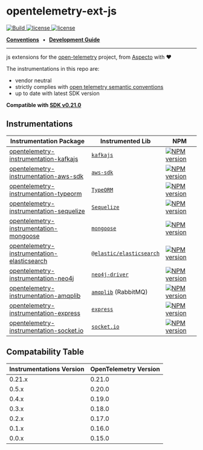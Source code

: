 # opentelemetry-ext-js

<p>
    <a href="https://github.com/aspecto-io/opentelemetry-ext-js/actions?query=workflow%3ABuild">
        <img alt="Build" src="https://github.com/aspecto-io/opentelemetry-ext-js/workflows/Build/badge.svg">
    </a>
    <a href="https://github.com/aspecto-io/opentelemetry-ext-js/blob/master/LICENSE">
        <img alt="license" src="https://img.shields.io/badge/license-Apache_2.0-green.svg?">
    </a>    
        <a href="http://makeapullrequest.com">
        <img alt="license" src="https://img.shields.io/badge/PRs-welcome-brightgreen.svg">
    </a>    
</p>

<p>
  <strong>
    <a href="doc/conventions.md">Conventions<a/>
    &nbsp;&nbsp;&bull;&nbsp;&nbsp;
    <a href="doc/development-guide.md">Development Guide<a/>
  </strong>
</p>

---

js extensions for the [open-telemetry](https://opentelemetry.io/) project, from [Aspecto](https://www.aspecto.io/) with :heart:

The instrumentations in this repo are:
- vendor neutral
- strictly complies with [open telemetry semantic conventions](https://github.com/open-telemetry/opentelemetry-specification/tree/main/specification/trace/semantic_conventions)
- up to date with latest SDK version

**Compatible with [SDK v0.21.0](https://github.com/open-telemetry/opentelemetry-js/releases/tag/v0.21.0)**
## Instrumentations
| Instrumentation Package | Instrumented Lib | NPM |
| --- | --- | --- |
| [opentelemetry-instrumentation-kafkajs](./packages/instrumentation-kafkajs) | [`kafkajs`](https://kafka.js.org) | [![NPM version](https://img.shields.io/npm/v/opentelemetry-instrumentation-kafkajs.svg)](https://www.npmjs.com/package/opentelemetry-instrumentation-kafkajs) |
| [opentelemetry-instrumentation-aws-sdk](./packages/instrumentation-aws-sdk) | [`aws-sdk`](https://docs.aws.amazon.com/AWSJavaScriptSDK/latest/) | [![NPM version](https://img.shields.io/npm/v/opentelemetry-instrumentation-aws-sdk.svg)](https://www.npmjs.com/package/opentelemetry-instrumentation-aws-sdk)
| [opentelemetry-instrumentation-typeorm](./packages/instrumentation-typeorm) | [`TypeORM`](https://typeorm.io/) | [![NPM version](https://img.shields.io/npm/v/opentelemetry-instrumentation-typeorm.svg)](https://www.npmjs.com/package/opentelemetry-instrumentation-typeorm) |
| [opentelemetry-instrumentation-sequelize](./packages/instrumentation-sequelize) | [`Sequelize`](https://sequelize.org/) | [![NPM version](https://img.shields.io/npm/v/opentelemetry-instrumentation-sequelize.svg)](https://www.npmjs.com/package/opentelemetry-instrumentation-sequelize) |
| [opentelemetry-instrumentation-mongoose](./packages/instrumentation-mongoose) | [`mongoose`](https://mongoosejs.com/) | [![NPM version](https://img.shields.io/npm/v/opentelemetry-instrumentation-mongoose.svg)](https://www.npmjs.com/package/opentelemetry-instrumentation-mongoose) |
| [opentelemetry-instrumentation-elasticsearch](./packages/instrumentation-elasticsearch) | [`@elastic/elasticsearch`](https://www.npmjs.com/package/@elastic/elasticsearch) | [![NPM version](https://img.shields.io/npm/v/opentelemetry-instrumentation-elasticsearch.svg)](https://www.npmjs.com/package/opentelemetry-instrumentation-elasticsearch) |
| [opentelemetry-instrumentation-neo4j](./packages/instrumentation-neo4j) | [`neo4j-driver`](https://github.com/neo4j/neo4j-javascript-driver/) | [![NPM version](https://img.shields.io/npm/v/opentelemetry-instrumentation-neo4j.svg)](https://www.npmjs.com/package/opentelemetry-instrumentation-neo4j) |
| [opentelemetry-instrumentation-amqplib](./packages/instrumentation-amqplib) | [`amqplib`](https://github.com/squaremo/amqp.node) (RabbitMQ) | [![NPM version](https://img.shields.io/npm/v/opentelemetry-instrumentation-amqplib.svg)](https://www.npmjs.com/package/opentelemetry-instrumentation-amqplib) | 
| [opentelemetry-instrumentation-express](./packages/instrumentation-express) | [`express`](https://github.com/expressjs/express) | [![NPM version](https://img.shields.io/npm/v/opentelemetry-instrumentation-express.svg)](https://www.npmjs.com/package/opentelemetry-instrumentation-express) |
|[opentelemetry-instrumentation-socket.io](./packages/instrumentation-socket.io) | [`socket.io`](https://github.com/socketio/socket.io) | [![NPM version](https://img.shields.io/npm/v/opentelemetry-instrumentation-socket.io.svg)](https://www.npmjs.com/package/opentelemetry-instrumentation-socket.io)

## Compatability Table

| Instrumentations Version | OpenTelemetry Version |
| --- | --- |
| 0.21.x | 0.21.0 |
| 0.5.x | 0.20.0 |
| 0.4.x | 0.19.0 |
| 0.3.x | 0.18.0 |
| 0.2.x | 0.17.0 |
| 0.1.x | 0.16.0 |
| 0.0.x | 0.15.0 |
